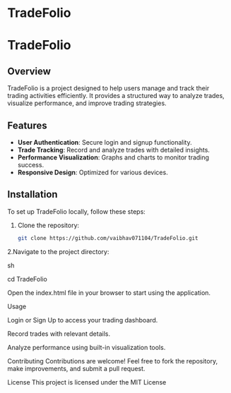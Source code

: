 # TradeFolio

# TradeFolio

## Overview
TradeFolio is a project designed to help users manage and track their trading activities efficiently. It provides a structured way to analyze trades, visualize performance, and improve trading strategies.

## Features
- **User Authentication**: Secure login and signup functionality.
- **Trade Tracking**: Record and analyze trades with detailed insights.
- **Performance Visualization**: Graphs and charts to monitor trading success.
- **Responsive Design**: Optimized for various devices.

## Installation
To set up TradeFolio locally, follow these steps:

1. Clone the repository:
   ```sh
   git clone https://github.com/vaibhav071104/TradeFolio.git

2.Navigate to the project directory:

sh


cd TradeFolio



Open the index.html file in your browser to start using the application.


Usage



Login or Sign Up to access your trading dashboard.



Record trades with relevant details.

Analyze performance using built-in visualization tools.

Contributing
Contributions are welcome! Feel free to fork the repository, make improvements, and submit a pull request.

License
This project is licensed under the MIT License
